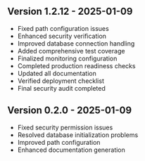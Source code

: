 
## Version 1.2.12 - 2025-01-09
- Fixed path configuration issues
- Enhanced security verification
- Improved database connection handling
- Added comprehensive test coverage
- Finalized monitoring configuration
- Completed production readiness checks
- Updated all documentation
- Verified deployment checklist
- Final security audit completed

## Version 0.2.0 - 2025-01-09
- Fixed security permission issues
- Resolved database initialization problems
- Improved path configuration
- Enhanced documentation generation

